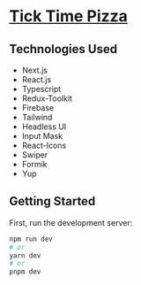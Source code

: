 # <a href="https://tick-time-pizza.vercel.app/">Tick Time Pizza</a>

<!-- Bankist is a fictional and minimalistic online banking application. -->

<!-- Everything you need in a modern bank and more.
· 100% digital bank
· Watch your money grow
· Free debit card included. -->

<!-- ## What is Bankist?

Bankist is a fictional online bank. It is a project introduced by <a href="https://github.com/jonasschmedtmann">Jonas Schmedtmann</a> in order to practice DOM manipulation and user interaction. Bankist has an option to log in to the account and use different functionalities, almost like in an actual bank! -->

<!-- ## Functionalities

- Login
- Transfer a value to another account
- Get loans
- Close (delete) account -->

<!-- ## Login Details

This is the template login details to use the bank functionality. The project does not include any backend and does not have an actual registration funcionality. Make sure to use usernames are lowercase! -->

## Technologies Used

- Next.js
- React.js
- Typescript
- Redux-Toolkit
- Firebase
- Tailwind
- Headless UI
- Input Mask
- React-Icons
- Swiper
- Formik
- Yup

## Getting Started

First, run the development server:

```bash
npm run dev
# or
yarn dev
# or
pnpm dev
```
